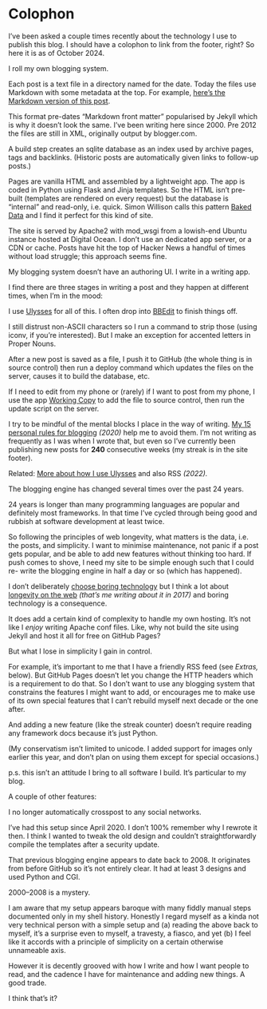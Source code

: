 # Colophon

I’ve been asked a couple times recently about the technology I use to publish
this blog. I should have a colophon to link from the footer, right? So here it
is as of October 2024.

I roll my own blogging system.

Each post is a text file in a directory named for the date. Today the files
use Markdown with some metadata at the top. For example, [here’s the Markdown
version of this post](/home/2024/10/28/colophon.md).

This format pre-dates “Markdown front matter” popularised by Jekyll which is
why it doesn’t look the same. I’ve been writing here since 2000. Pre 2012 the
files are still in XML, originally output by blogger.com.

A build step creates an sqlite database as an index used by archive pages,
tags and backlinks. (Historic posts are automatically given links to follow-up
posts.)

Pages are vanilla HTML and assembled by a lightweight app. The app is coded in
Python using Flask and Jinja templates. So the HTML isn’t pre-built (templates
are rendered on every request) but the database is “internal” and read-only,
i.e. quick. Simon Willison calls this pattern [Baked
Data](https://simonwillison.net/2021/Jul/28/baked-data/) and I find it perfect
for this kind of site.

The site is served by Apache2 with mod_wsgi from a lowish-end Ubuntu instance
hosted at Digital Ocean. I don’t use an dedicated app server, or a CDN or
cache. Posts have hit the top of Hacker News a handful of times without load
struggle; this approach seems fine.

My blogging system doesn’t have an authoring UI. I write in a writing app.

I find there are three stages in writing a post and they happen at different
times, when I’m in the mood:

I use [Ulysses](https://ulysses.app) for all of this. I often drop into
[BBEdit](https://www.barebones.com/products/bbedit/) to finish things off.

I still distrust non-ASCII characters so I run a command to strip those (using
iconv, if you’re interested). But I make an exception for accented letters in
Proper Nouns.

After a new post is saved as a file, I push it to GitHub (the whole thing is
in source control) then run a deploy command which updates the files on the
server, causes it to build the database, etc.

If I need to edit from my phone or (rarely) if I want to post from my phone, I
use the app [Working Copy](https://workingcopy.app) to add the file to source
control, then run the update script on the server.

I try to be mindful of the mental blocks I place in the way of writing. [My 15
personal rules for blogging](/home/2020/09/10/streak) _(2020)_ help me to
avoid them. I’m not writing as frequently as I was when I wrote that, but even
so I’ve currently been publishing new posts for **240** consecutive weeks (my
streak is in the site footer).

Related: [More about how I use Ulysses](/home/2022/05/27/apps) and also RSS
_(2022)._

The blogging engine has changed several times over the past 24 years.

24 years is longer than many programming languages are popular and definitely
most frameworks. In that time I’ve cycled through being good and rubbish at
software development at least twice.

So following the principles of web longevity, what matters is the data, i.e.
the posts, and simplicity. I want to minimise maintenance, not panic if a post
gets popular, and be able to add new features without thinking too hard. If
push comes to shove, I need my site to be simple enough such that I could re-
write the blogging engine in half a day or so (which has happened).

I don’t deliberately [choose boring technology](https://boringtechnology.club)
but I think a lot about [longevity on the web](/home/2017/08/17/upsideclown)
_(that’s me writing about it in 2017)_ and boring technology is a consequence.

It does add a certain kind of complexity to handle my own hosting. It’s not
like I _enjoy_ writing Apache conf files. Like, why not build the site using
Jekyll and host it all for free on GitHub Pages?

But what I lose in simplicity I gain in control.

For example, it’s important to me that I have a friendly RSS feed (see
_Extras,_ below). But GitHub Pages doesn’t let you change the HTTP headers
which is a requirement to do that. So I don’t want to use any blogging system
that constrains the features I might want to add, or encourages me to make use
of its own special features that I can’t rebuild myself next decade or the one
after.

And adding a new feature (like the streak counter) doesn’t require reading any
framework docs because it’s just Python.

(My conservatism isn’t limited to unicode. I added support for images only
earlier this year, and don’t plan on using them except for special occasions.)

p.s. this isn’t an attitude I bring to all software I build. It’s particular
to my blog.

A couple of other features:

I no longer automatically crosspost to any social networks.

I’ve had this setup since April 2020. I don’t 100% remember why I rewrote it
then. I think I wanted to tweak the old design and couldn’t straightforwardly
compile the templates after a security update.

That previous blogging engine appears to date back to 2008. It originates from
before GitHub so it’s not entirely clear. It had at least 3 designs and used
Python and CGI.

2000–2008 is a mystery.

I am aware that my setup appears baroque with many fiddly manual steps
documented only in my shell history. Honestly I regard myself as a kinda not
very technical person with a simple setup and (a) reading the above back to
myself, it’s a surprise even to myself, a travesty, a fiasco, and yet (b) I
feel like it accords with a principle of simplicity on a certain otherwise
unnameable axis.

However it is decently grooved with how I write and how I want people to read,
and the cadence I have for maintenance and adding new things. A good trade.

I think that’s it?
